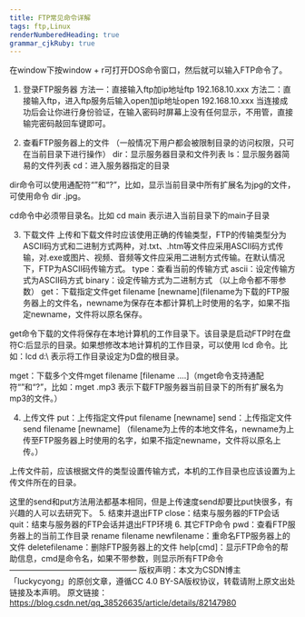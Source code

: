 ```yaml
---
title: FTP常见命令详解 
tags: ftp,Linux
renderNumberedHeading: true
grammar_cjkRuby: true
---
```



在window下按window + r可打开DOS命令窗口，然后就可以输入FTP命令了。

1. 登录FTP服务器
方法一：直接输入ftp加ip地址ftp 192.168.10.xxx
方法二：直接输入ftp，进入ftp服务后输入open加ip地址open 192.168.10.xxx
当连接成功后会让你进行身份验证，在输入密码时屏幕上没有任何显示，不用管，直接输完密码敲回车键即可。

2. 查看FTP服务器上的文件
（一般情况下用户都会被限制目录的访问权限，只可在当前目录下进行操作）
dir：显示服务器目录和文件列表
ls：显示服务器简易的文件列表
cd：进入服务器指定的目录

dir命令可以使用通配符“”和“?”，比如，显示当前目录中所有扩展名为jpg的文件，可使用命令 dir .jpg。

cd命令中必须带目录名。比如 cd main 表示进入当前目录下的main子目录

3. 下载文件
上传和下载文件时应该使用正确的传输类型，FTP的传输类型分为ASCII码方式和二进制方式两种，对.txt、.htm等文件应采用ASCII码方式传输，对.exe或图片、视频、音频等文件应采用二进制方式传输。在默认情况下，FTP为ASCII码传输方式。
type：查看当前的传输方式
ascii：设定传输方式为ASCII码方式
binary：设定传输方式为二进制方式
（以上命令都不带参数）
get：下载指定文件get filename [newname](filename为下载的FTP服务器上的文件名，newname为保存在本都计算机上时使用的名字，如果不指定newname，文件将以原名保存。

get命令下载的文件将保存在本地计算机的工作目录下。该目录是启动FTP时在盘符C:后显示的目录。如果想修改本地计算机的工作目录，可以使用 lcd 命令。比如：lcd d:\ 表示将工作目录设定为D盘的根目录。

mget：下载多个文件mget filename [filename ....]（mget命令支持通配符“”和“?”，比如：mget .mp3 表示下载FTP服务器当前目录下的所有扩展名为mp3的文件。）

4. 上传文件
put：上传指定文件put filename [newname]
send：上传指定文件send filename [newname]
（filename为上传的本地文件名，newname为上传至FTP服务器上时使用的名字，如果不指定newname，文件将以原名上传。）

上传文件前，应该根据文件的类型设置传输方式，本机的工作目录也应该设置为上传文件所在的目录。

这里的send和put方法用法都基本相同，但是上传速度send却要比put快很多，有兴趣的人可以去研究下。
5. 结束并退出FTP
close：结束与服务器的FTP会话
quit：结束与服务器的FTP会话并退出FTP环境
6. 其它FTP命令
pwd：查看FTP服务器上的当前工作目录
rename filename newfilename：重命名FTP服务器上的文件
deletefilename：删除FTP服务器上的文件
help[cmd]：显示FTP命令的帮助信息，cmd是命令名，如果不带参数，则显示所有FTP命令
————————————————
版权声明：本文为CSDN博主「luckycyong」的原创文章，遵循CC 4.0 BY-SA版权协议，转载请附上原文出处链接及本声明。
原文链接：https://blog.csdn.net/qq_38526635/article/details/82147980
